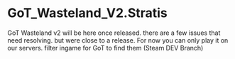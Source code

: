 GoT_Wasteland_V2.Stratis
========================

GoT Wasteland v2 will be here once released. there are a few issues that need resolving. but were close to a release. For now you can only play it on our servers. filter ingame for GoT to find them (Steam DEV Branch)
